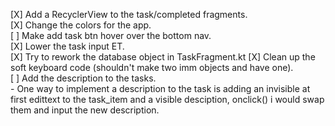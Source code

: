 [X] Add a RecyclerView to the task/completed fragments.<br />
[X] Change the colors for the app.<br />
[ ] Make add task btn hover over the bottom nav.<br />
[X] Lower the task input ET.<br />
[X] Try to rework the database object in TaskFragment.kt
[X] Clean up the soft keyboard code (shouldn't make two imm objects and have one).<br />
[ ] Add the description to the tasks.<br />
	- One way to implement a description to the task is adding an invisible at first
	edittext to the task_item and a visible desciption, onclick() i would swap them
	and input the new description.<br />

